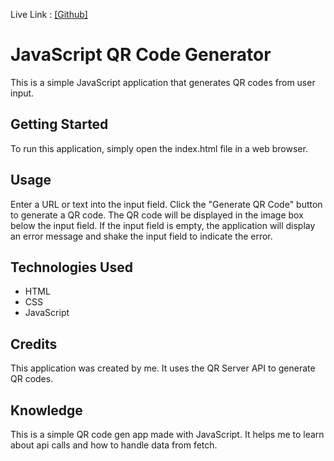 Live Link : [\[Github\]](https://codewithrashed.github.io/QrCodeGenerator/)

# JavaScript QR Code Generator

This is a simple JavaScript application that generates QR codes from user input.

## Getting Started

To run this application, simply open the index.html file in a web browser.

## Usage

Enter a URL or text into the input field.
Click the "Generate QR Code" button to generate a QR code.
The QR code will be displayed in the image box below the input field.
If the input field is empty, the application will display an error message and shake the input field to indicate the error.

## Technologies Used

- HTML
- CSS
- JavaScript

## Credits

This application was created by me. It uses the QR Server API to generate QR codes.

## Knowledge
This is a simple QR code gen app made with JavaScript.  It helps me to learn about api calls and how to handle data from fetch. 